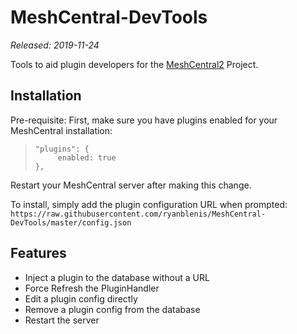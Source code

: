 # MeshCentral-DevTools

*Released: 2019-11-24*

Tools to aid plugin developers for the [MeshCentral2](https://github.com/Ylianst/MeshCentral) Project.

## Installation

 Pre-requisite: First, make sure you have plugins enabled for your MeshCentral installation:
>     "plugins": {
>          enabled: true
>     },
Restart your MeshCentral server after making this change.

 To install, simply add the plugin configuration URL when prompted:
 `https://raw.githubusercontent.com/ryanblenis/MeshCentral-DevTools/master/config.json`

## Features
- Inject a plugin to the database without a URL
- Force Refresh the PluginHandler
- Edit a plugin config directly
- Remove a plugin config from the database
- Restart the server